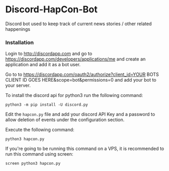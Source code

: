 # Discord-HapCon-Bot
Discord bot used to keep track of current news stories / other related happenings

### Installation
Login to http://discordapp.com and go to https://discordapp.com/developers/applications/me and create an application and add it as a bot user.

Go to to https://discordapp.com/oauth2/authorize?client_id=YOUR BOTS CLIENT ID GOES HERE&scope=bot&permissions=0 and add your bot to your server.

To install the discord api for python3 run the following command:
```
python3 -m pip install -U discord.py
```

Edit the `hapcon.py` file and add your discord API Key and a password to allow deletion of events under the configuration section.

Execute the following command:
```
python3 hapcon.py
```

If you're going to be running this command on a VPS, it is recommended to run this command using screen:
```
screen python3 hapcon.py
```
